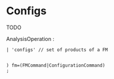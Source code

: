 # Configs

TODO

AnalysisOperation :

    | 'configs' // set of products of a FM
 

    ) fm=(FMCommand|ConfigurationCommand)
    ;